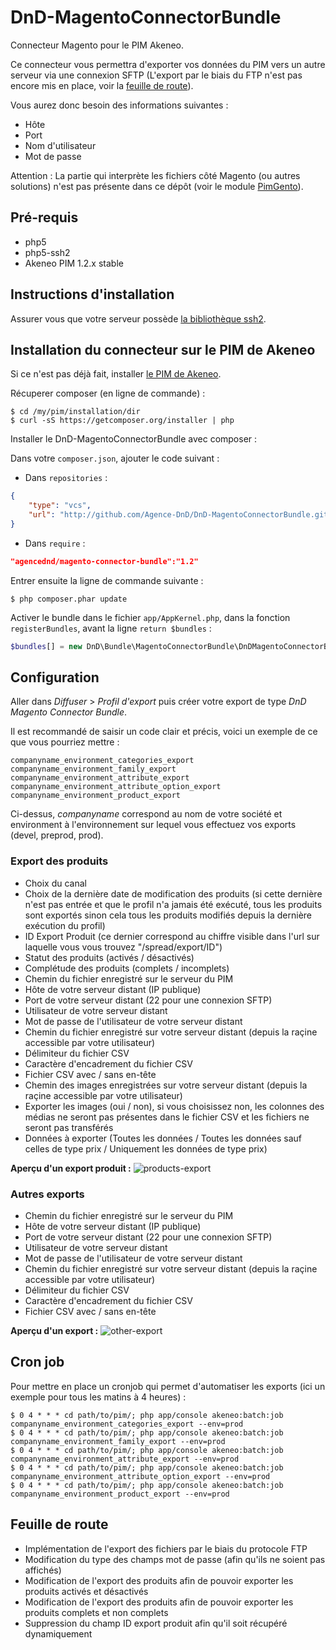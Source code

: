 DnD-MagentoConnectorBundle
==========================

Connecteur Magento pour le PIM Akeneo.

Ce connecteur vous permettra d'exporter vos données du PIM vers un autre serveur via une connexion SFTP (L'export par le biais du FTP n'est pas encore mis en place, voir la [feuille de route](#feuille-de-route)).

Vous aurez donc besoin des informations suivantes :
* Hôte
* Port
* Nom d'utilisateur
* Mot de passe

Attention : La partie qui interprète les fichiers côté Magento (ou autres solutions) n'est pas présente dans ce dépôt (voir le module [PimGento](https://github.com/Agence-DnD/PimGento)).

## Pré-requis

* php5
* php5-ssh2
* Akeneo PIM 1.2.x stable

## Instructions d'installation

Assurer vous que votre serveur possède [la bibliothèque ssh2](http://php.net/manual/fr/ssh2.installation.php).

## Installation du connecteur sur le PIM de Akeneo

Si ce n'est pas déjà fait, installer [le PIM de Akeneo](https://github.com/akeneo/pim-community-standard).

Récuperer composer (en ligne de commande) :
```console
$ cd /my/pim/installation/dir
$ curl -sS https://getcomposer.org/installer | php
```

Installer le DnD-MagentoConnectorBundle avec composer :

Dans votre ```composer.json```, ajouter le code suivant :

* Dans `repositories` :
```json
{
    "type": "vcs",
    "url": "http://github.com/Agence-DnD/DnD-MagentoConnectorBundle.git"
}
```

* Dans `require` :
```json
"agencednd/magento-connector-bundle":"1.2"
```

Entrer ensuite la ligne de commande suivante :
```console
$ php composer.phar update
```

Activer le bundle dans le fichier ```app/AppKernel.php```, dans la fonction ```registerBundles```, avant la ligne ```return $bundles``` :
```php
$bundles[] = new DnD\Bundle\MagentoConnectorBundle\DnDMagentoConnectorBundle();
```

## Configuration

Aller dans _Diffuser_ > _Profil d'export_ puis créer votre export de type _DnD Magento Connector Bundle_.

Il est recommandé de saisir un code clair et précis, voici un exemple de ce que vous pourriez mettre :
```
companyname_environment_categories_export
companyname_environment_family_export
companyname_environment_attribute_export
companyname_environment_attribute_option_export
companyname_environment_product_export
```

Ci-dessus, _companyname_ correspond au nom de votre société et environment à l'environnement sur lequel vous effectuez vos exports (devel, preprod, prod).

### Export des produits

* Choix du canal
* Choix de la dernière date de modification des produits (si cette dernière n'est pas entrée et que le profil n'a jamais été exécuté, tous les produits sont exportés sinon cela tous les produits modifiés depuis la dernière exécution du profil)
* ID Export Produit (ce dernier correspond au chiffre visible dans l'url sur laquelle vous vous trouvez "/spread/export/ID")
* Statut des produits (activés / désactivés)
* Complétude des produits (complets / incomplets)
* Chemin du fichier enregistré sur le serveur du PIM
* Hôte de votre serveur distant (IP publique)
* Port de votre serveur distant (22 pour une connexion SFTP)
* Utilisateur de votre serveur distant
* Mot de passe de l'utilisateur de votre serveur distant
* Chemin du fichier enregistré sur votre serveur distant (depuis la raçine accessible par votre utilisateur)
* Délimiteur du fichier CSV
* Caractère d'encadrement du fichier CSV
* Fichier CSV avec / sans en-tête
* Chemin des images enregistrées sur votre serveur distant (depuis la raçine accessible par votre utilisateur)
* Exporter les images (oui / non), si vous choisissez non, les colonnes des médias ne seront pas présentes dans le fichier CSV et les fichiers ne seront pas transférés
* Données à exporter (Toutes les données / Toutes les données sauf celles de type prix / Uniquement les données de type prix)

**Aperçu d'un export produit :**
![products-export](http://img.dnd.fr/uploads/pim-screen1.png)

### Autres exports

* Chemin du fichier enregistré sur le serveur du PIM
* Hôte de votre serveur distant (IP publique)
* Port de votre serveur distant (22 pour une connexion SFTP)
* Utilisateur de votre serveur distant
* Mot de passe de l'utilisateur de votre serveur distant
* Chemin du fichier enregistré sur votre serveur distant (depuis la raçine accessible par votre utilisateur)
* Délimiteur du fichier CSV
* Caractère d'encadrement du fichier CSV
* Fichier CSV avec / sans en-tête

**Aperçu d'un export :**
![other-export](http://img.dnd.fr/uploads/pim-screen2.png)

## Cron job

Pour mettre en place un cronjob qui permet d'automatiser les exports (ici un exemple pour tous les matins à 4 heures) :
```
$ 0 4 * * * cd path/to/pim/; php app/console akeneo:batch:job companyname_environment_categories_export --env=prod
$ 0 4 * * * cd path/to/pim/; php app/console akeneo:batch:job companyname_environment_family_export --env=prod
$ 0 4 * * * cd path/to/pim/; php app/console akeneo:batch:job companyname_environment_attribute_export --env=prod
$ 0 4 * * * cd path/to/pim/; php app/console akeneo:batch:job companyname_environment_attribute_option_export --env=prod
$ 0 4 * * * cd path/to/pim/; php app/console akeneo:batch:job companyname_environment_product_export --env=prod
```

## Feuille de route

* Implémentation de l'export des fichiers par le biais du protocole FTP
* Modification du type des champs mot de passe (afin qu'ils ne soient pas affichés)
* Modification de l'export des produits afin de pouvoir exporter les produits activés et désactivés
* Modification de l'export des produits afin de pouvoir exporter les produits complets et non complets
* Suppression du champ ID export produit afin qu'il soit récupéré dynamiquement
